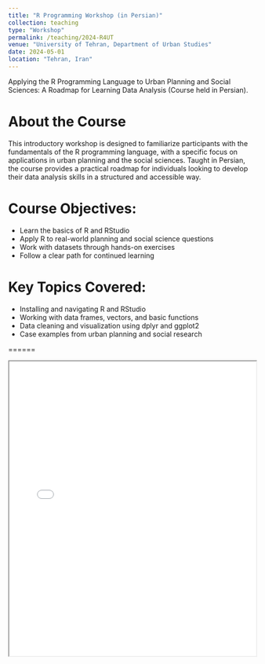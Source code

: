 ```yaml
---
title: "R Programming Workshop (in Persian)"
collection: teaching
type: "Workshop"
permalink: /teaching/2024-R4UT
venue: "University of Tehran, Department of Urban Studies"
date: 2024-05-01
location: "Tehran, Iran"
---
```


Applying the R Programming Language to Urban Planning and Social Sciences: A Roadmap for Learning Data Analysis (Course held in Persian).

About the Course
======
This introductory workshop is designed to familiarize participants with the fundamentals of the R programming language, with a specific focus on applications in urban planning and the social sciences. Taught in Persian, the course provides a practical roadmap for individuals looking to develop their data analysis skills in a structured and accessible way.

Course Objectives:
======
- Learn the basics of R and RStudio
- Apply R to real-world planning and social science questions
- Work with datasets through hands-on exercises
- Follow a clear path for continued learning

Key Topics Covered:
======
- Installing and navigating R and RStudio
- Working with data frames, vectors, and basic functions
- Data cleaning and visualization using dplyr and ggplot2
- Case examples from urban planning and social research

   
======
<iframe src="/assets/R4UT.pdf#toolbar=0&navpanes=0" width="100%" height="600px">
    Your browser does not support PDFs.
</iframe>
